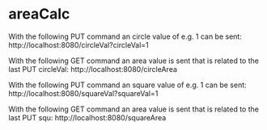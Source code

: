 # areaCalc

With the following PUT command an circle value of e.g. 1 can be sent:
http://localhost:8080/circleVal?circleVal=1

With the following GET command an area value is sent that is related to the last PUT circleVal:
http://localhost:8080/circleArea

With the following PUT command an square value of e.g. 1 can be sent:
http://localhost:8080/squareVal?squareVal=1

With the following GET command an area value is sent that is related to the last PUT squ:
http://localhost:8080/squareArea